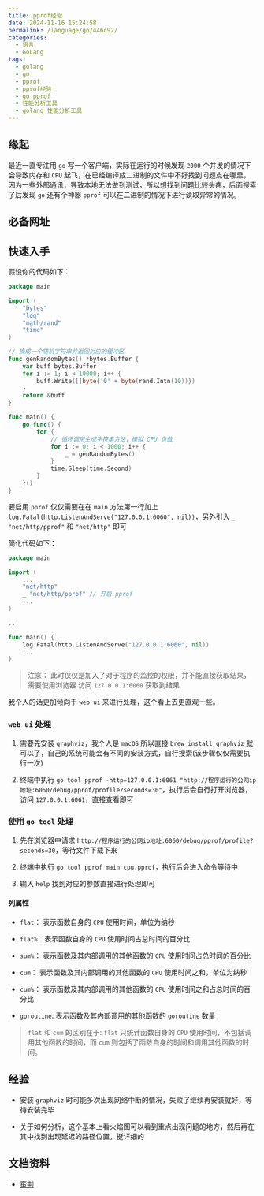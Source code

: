 ```yaml
---
title: pprof经验
date: 2024-11-16 15:24:58
permalink: /language/go/446c92/
categories:
  - 语言
  - GoLang
tags:
  - golang
  - go
  - pprof
  - pprof经验
  - go pprof
  - 性能分析工具
  - golang 性能分析工具
---
```


## 缘起

最近一直专注用 `go` 写一个客户端，实际在运行的时候发现 `2000` 个并发的情况下会导致内存和 `CPU` 起飞，在已经编译成二进制的文件中不好找到问题点在哪里，因为一些外部通讯，导致本地无法做到测试，所以想找到问题比较头疼，后面搜索了后发现 `go` 还有个神器 `pprof` 可以在二进制的情况下进行读取异常的情况。

<InArticleAdsense
    data-ad-client="ca-pub-1725717718088510"
    data-ad-slot="4281148213">
</InArticleAdsense>

<!-- more -->

## 必备网址

## 快速入手

假设你的代码如下：

```go
package main

import (
	"bytes"
	"log"
	"math/rand"
	"time"
)

// 换成一个随机字符串并返回对应的缓冲区
func genRandomBytes() *bytes.Buffer {
	var buff bytes.Buffer
	for i := 1; i < 10000; i++ {
		buff.Write([]byte{'0' + byte(rand.Intn(10))})
	}
	return &buff
}

func main() {
	go func() {
		for {
			// 循环调用生成字符串方法，模拟 CPU 负载
			for i := 0; i < 1000; i++ {
				_ = genRandomBytes()
			}
			time.Sleep(time.Second)
		}
	}()
}
```

要启用 `pprof` 仅仅需要在在 `main` 方法第一行加上 `log.Fatal(http.ListenAndServe("127.0.0.1:6060", nil))`，另外引入 `_ "net/http/pprof"` 和 `"net/http"` 即可

简化代码如下：

```go
package main

import (
	...
	"net/http"
	_ "net/http/pprof" // 开启 pprof
	...
)

...

func main() {
    log.Fatal(http.ListenAndServe("127.0.0.1:6060", nil))
	...
}
```

> 注意： 此时仅仅是加入了对于程序的监控的权限，并不能直接获取结果，需要使用浏览器 访问 `127.0.0.1:6060` 获取到结果

我个人的话更加倾向于 `web ui` 来进行处理，这个看上去更直观一些。

### `web ui` 处理

1. 需要先安装 `graphviz`，我个人是 `macOS` 所以直接 `brew install graphviz` 就可以了，自己的系统可能会有不同的安装方式，自行搜索(该步骤仅仅需要执行一次)

2. 终端中执行 `go tool pprof -http=127.0.0.1:6061 "http://程序运行的公网ip地址:6060/debug/pprof/profile?seconds=30"`，执行后会自行打开浏览器，访问 `127.0.0.1:6061`，直接查看即可

### 使用 `go tool` 处理

1. 先在浏览器中请求 `http://程序运行的公网ip地址:6060/debug/pprof/profile?seconds=30`，等待文件下载下来

2. 终端中执行 `go tool pprof main cpu.pprof`，执行后会进入命令等待中

3. 输入 `help` 找到对应的参数直接进行处理即可

#### 列属性

- `flat`： 表示函数自身的 `CPU` 使用时间，单位为纳秒

- `flat%`：表示函数自身的 `CPU` 使用时间占总时间的百分比

- `sum%`： 表示函数及其内部调用的其他函数的 `CPU` 使用时间占总时间的百分比

- `cum`： 表示函数及其内部调用的其他函数的 `CPU` 使用时间之和，单位为纳秒

- `cum%`： 表示函数及其内部调用的其他函数的 `CPU` 使用时间之和占总时间的百分比

- `goroutine`: 表示函数及其内部调用的其他函数的 `goroutine` 数量

> `flat` 和 `cum` 的区别在于: `flat` 只统计函数自身的 `CPU` 使用时间，不包括调用其他函数的时间，而 `cum` 则包括了函数自身的时间和调用其他函数的时间。

## 经验

- 安装 `graphviz` 时可能多次出现网络中断的情况，失败了继续再安装就好，等待安装完毕

- 关于如何分析，这个基本上看火焰图可以看到重点出现问题的地方，然后再在其中找到出现延迟的路径位置，挺详细的

## 文档资料

- [蛮荆](https://dbwu.tech/posts/golang_pprof)
